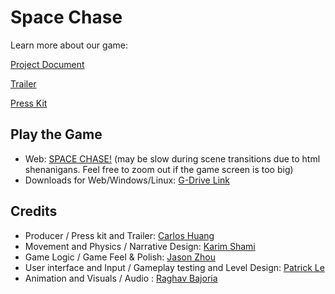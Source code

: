 # Space Chase

Learn more about our game:

[Project Document](https://github.com/ECS-179-Game-Project/Space-Chase-Game/blob/main/ProjectDocument.md)

[Trailer](https://youtu.be/sAVLEPqOCx0)

[Press Kit](https://www.notion.so/Space-Chase-156a4264007680478aeacbd30d0a2188)

## Play the Game

- Web: [SPACE CHASE!](https://fruitman.itch.io/space-chase) (may be slow during scene transitions due to html shenanigans. Feel free to zoom out if the game screen is too big)
- Downloads for Web/Windows/Linux: [G-Drive Link](https://drive.google.com/drive/folders/1g2zDoaeGkmNR3fVvqwzpbHlL7WlIAepg?usp=sharing)

## Credits

- Producer / Press kit and Trailer: [Carlos Huang](https://github.com/cahuang10)
- Movement and Physics / Narrative Design: [Karim Shami](https://github.com/BoiPlex)
- Game Logic / Game Feel & Polish: [Jason Zhou](https://github.com/khromeengine)
- User interface and Input / Gameplay testing and Level Design: [Patrick Le](https://github.com/patple-)
- Animation and Visuals / Audio : [Raghav Bajoria](https://github.com/RaghavsScarletSplendour)
